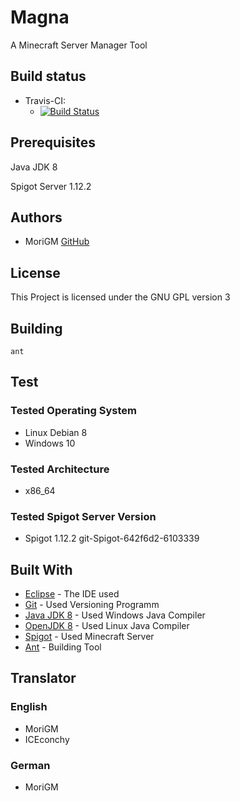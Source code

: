 # Magna

A Minecraft Server Manager Tool

## Build status

* Travis-CI:
	* [![Build Status](https://api.travis-ci.org/MoriGM/Magna.svg)](https://travis-ci.com/MoriGM/Magna/)

## Prerequisites

Java JDK 8

Spigot Server 1.12.2

## Authors

* MoriGM [GitHub](https://github.com/MoriGM)

## License

This Project is licensed under the GNU GPL version 3

## Building

```
ant
```

## Test

### Tested Operating System

* Linux Debian 8
* Windows 10

### Tested Architecture

* x86_64

### Tested Spigot Server Version

* Spigot 1.12.2 git-Spigot-642f6d2-6103339

## Built With

* [Eclipse](https://www.eclipse.org) - The IDE used
* [Git](https://git-scm.com) - Used Versioning Programm
* [Java JDK 8](http://www.oracle.com/technetwork/java/javase/downloads/jdk8-downloads-2133151.html) - Used Windows Java Compiler
* [OpenJDK 8](http://openjdk.java.net/projects/jdk8/) - Used Linux Java Compiler
* [Spigot](https://www.spigotmc.org) - Used Minecraft Server
* [Ant](https://ant.apache.org) - Building Tool

## Translator

### English

* MoriGM
* ICEconchy

### German

* MoriGM